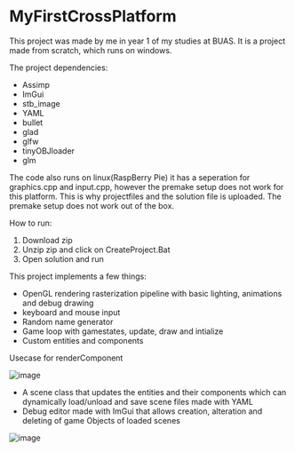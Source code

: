 # MyFirstCrossPlatform
This project was made by me in year 1 of my studies at BUAS. It is a project made from scratch, which runs on windows. 

The project dependencies:
- Assimp
- ImGui
- stb_image
- YAML
- bullet
- glad
- glfw
- tinyOBJloader
- glm
  
The code also runs on linux(RaspBerry Pie) it has a seperation for graphics.cpp and input.cpp, however the premake setup does not work for this platform. This is why projectfiles and the solution file is uploaded. The premake setup does not work out of the box.

How to run:
1. Download zip
2. Unzip zip and click on CreateProject.Bat
3. Open solution and run

This project implements a few things:
- OpenGL rendering rasterization pipeline with basic lighting, animations and debug drawing
- keyboard and mouse input
- Random name generator
- Game loop with gamestates, update, draw and intialize
- Custom entities and components

Usecase for renderComponent

![image](https://github.com/JamiePenningnieuwland/MyFirstCrossPlatform/assets/106588989/7d7516f4-7d64-4c01-baf1-d2a4d5f4d574)

- A scene class that updates the entities and their components which can dynamically load/unload and save scene files made with YAML
- Debug editor made with ImGui that allows creation, alteration and deleting of game Objects of loaded scenes

![image](https://github.com/JamiePenningnieuwland/MyFirstCrossPlatform/assets/106588989/3ad699bf-2874-4937-bfd7-da07093fe5d2)
